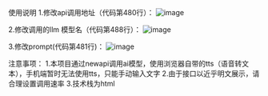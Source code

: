 使用说明
1.修改api调用地址（代码第480行）：
![image](https://github.com/user-attachments/assets/2d0b6644-1868-46f7-9cd0-7544297a29b3)

2.修改调用的llm 模型名（代码第488行）：
![image](https://github.com/user-attachments/assets/efea3c32-1d71-43ac-8960-e19e457ec059)

3.修改prompt(代码第481行)：
![image](https://github.com/user-attachments/assets/4266f942-070d-4ed8-84b3-d3fdcd1c3d6c)

注意事项：
1.本项目通过newapi调用ai模型，使用浏览器自带的tts（语音转文本），手机端暂时无法使用tts，只能手动输入文字
2.由于接口以近乎明文展示，请合理设置调用速率
3.技术栈为html

